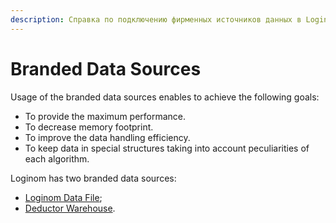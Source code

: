 ```yaml
---
description: Справка по подключению фирменных источников данных в Loginom. Подключение к "Loginom Data File". Подключение к хранилищу "Deductor Warehouse".
---
```

# Branded Data Sources

Usage of the branded data sources enables to achieve the following goals:

* To provide the maximum performance.
* To decrease memory footprint.
* To improve the data handling efficiency.
* To keep data in special structures taking into account peculiarities of each algorithm.

Loginom has two branded data sources:

* [Loginom Data File](./lgd-file.md);
* [Deductor Warehouse](./data-warehouse.md).
